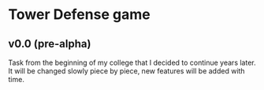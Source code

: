 # Tower Defense game
## v0.0 (pre-alpha)

Task from the beginning of my college that I decided to continue years later.
It will be changed slowly piece by piece, new features will be added with time.
